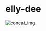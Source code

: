 # elly-dee
![concat_img](https://user-images.githubusercontent.com/90282643/219968124-c8f5b54b-3d73-4d9f-8ac4-b4d386f7fc38.jpg)
